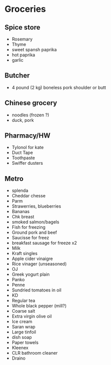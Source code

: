 # Groceries

## Spice store

- Rosemary
- Thyme
- sweet spansh paprika
- hot paprika
- garlic

## Butcher

- 4 pound (2 kg) boneless pork shoulder or butt

## Chinese grocery

- noodles (frozen ?)
- duck, pork

## Pharmacy/HW

- Tylonol for kate
- Duct Tape
- Toothpaste
- Swiffer dusters

## Metro

- splenda
- Cheddar chesse
- Parm
- Strawerries, blueberries
- Bananas
- Chk breast
- smoked salmon/bagels
- Fish for freezing
- Ground pork and beef
- Saucisse for freez
- breakfast sausage for freeze x2
- Milk
- Kraft singles
- Apple cider vinaigre
- Rice vinager (unseasoned)
- OJ
- Greek yogurt plain
- Panko
- Penne
- Sundried tomatoes in oil
- KD
- Regular tea
- Whole black pepper (mill?)
- Coarse salt
- Extra virgin olive oil
- Ice cream
- Saran wrap
- Large tinfoil
- dish soap
- Paper towels
- Kleenex
- CLR bathroom cleaner
- Draino
